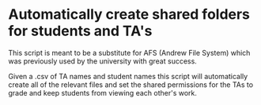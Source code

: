 # Automatically create shared folders for students and TA's

This script is meant to be a substitute for AFS (Andrew File System) which was previously used by the university with great success.

Given a .csv of TA names and student names this script will automatically create all of the relevant files and set the shared permissions for the TAs to grade and keep students from viewing each other's work. 
